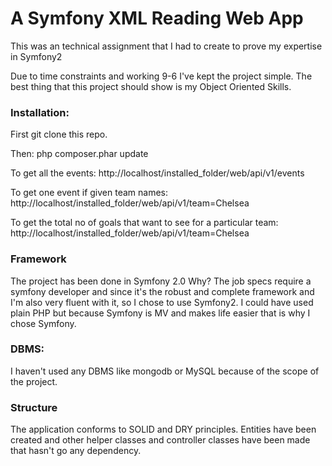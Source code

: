 # A Symfony XML Reading Web App #
This was an technical assignment that I had to create to prove my expertise in Symfony2

Due to time constraints and working 9-6 I've kept the project simple. The best thing that this project should show is my Object Oriented Skills.


### Installation: ###
First git clone this repo.

Then:
php composer.phar update


To get all the events:
http://localhost/installed_folder/web/api/v1/events

To get one event if given team names:
http://localhost/installed_folder/web/api/v1/team=Chelsea

To get the total no of goals that want to see for a particular team:
http://localhost/installed_folder/web/api/v1/team=Chelsea


### Framework ###
The project has been done in Symfony 2.0
Why? The job specs require a symfony developer and since it's the robust and complete framework and I'm also very fluent with it, so I chose to use Symfony2. I could have used plain PHP but because Symfony is MV and makes life easier that is why I chose Symfony.


### DBMS: ###
I haven't used any DBMS like mongodb or MySQL because of the scope of the project.


### Structure ###
The application conforms to SOLID and DRY principles. Entities have been created and other helper classes and controller classes have been made that hasn't go any dependency.

